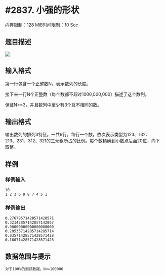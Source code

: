 # #2837. 小强的形状

内存限制：128 MiB时间限制：10 Sec

## 题目描述

![](https://www.lydsy.com/JudgeOnline/upload/201509/11.PNG)

## 输入格式

第一行包含一个正整数N，表示数列的长度。

接下来一行N个正整数（每个数都不超过1000,000,000）描述了这个数列。

保证N>=3，并且数列中至少有3个互不相同的数。

## 输出格式

输出数列的排列3特征，一共6行，每行一个数，依次表示类型为123、132、213、231、312、321的三元组所占的比例。每个数精确到小数点后面20位，向下取整。

## 样例

### 样例输入

    
    10
    1 2 3 6 9 8 7 4 5 1
    
    

### 样例输出

    
    0.27678571428571428571
    0.32142857142857142857
    0.00000000000000000000
    0.20535714285714285714
    0.03571428571428571428
    0.16071428571428571428
    
    

## 数据范围与提示

    对于100%的测试数据，N<=100000
